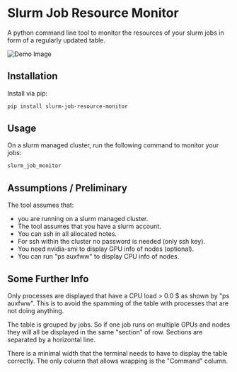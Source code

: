 # Slurm Job Resource Monitor
A python command line tool to monitor the resources of your slurm jobs in form of a regularly updated table.

![Demo Image](https://github.com/tmachnitzki/slurm_job_resource_monitor/blob/main/demo.jpg)

## Installation
Install via pip:

```bash
pip install slurm-job-resource-monitor
```

## Usage

On a slurm managed cluster, run the following command to monitor your jobs:

```bash
slurm_job_monitor
```



## Assumptions / Preliminary

The tool assumes that:
- you are running on a slurm managed cluster.
- The tool assumes that you have a slurm account.
- You can ssh in all allocated notes.
- For ssh within the cluster no password is needed (only ssh key).
- You need nvidia-smi to display GPU info of nodes (optional).
- You can run "ps auxfww" to display CPU info of nodes.

## Some Further Info

Only processes are displayed that have a CPU load > 0.0 $ as shown by "ps auxfww". This is to avoid 
the spamming of the table with processes that are not doing anything.

The table is grouped by jobs. So if one job runs on multiple GPUs and nodes they will all be displayed
in the same "section" of row. Sections are separated by a horizontal line.

There is a minimal width that the terminal needs to have to display the table correctly. The only column that
allows wrapping is the "Command" column.

